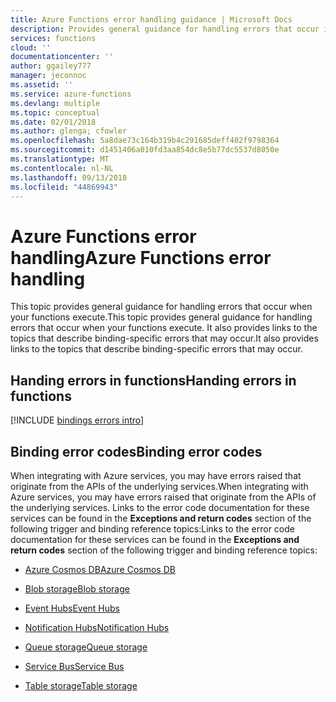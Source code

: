 ```yaml
---
title: Azure Functions error handling guidance | Microsoft Docs
description: Provides general guidance for handling errors that occur in when your functions execute, and links to binding-specific errors topics.
services: functions
cloud: ''
documentationcenter: ''
author: ggailey777
manager: jeconnoc
ms.assetid: ''
ms.service: azure-functions
ms.devlang: multiple
ms.topic: conceptual
ms.date: 02/01/2018
ms.author: glenga; cfowler
ms.openlocfilehash: 5a8dae73c164b319b4c291685deff402f9798364
ms.sourcegitcommit: d1451406a010fd3aa854dc8e5b77dc5537d8050e
ms.translationtype: MT
ms.contentlocale: nl-NL
ms.lasthandoff: 09/13/2018
ms.locfileid: "44869943"
---
```

# <a name="azure-functions-error-handling"></a><span data-ttu-id="7f4bc-103">Azure Functions error handling</span><span class="sxs-lookup"><span data-stu-id="7f4bc-103">Azure Functions error handling</span></span>

<span data-ttu-id="7f4bc-104">This topic provides general guidance for handling errors that occur when your functions execute.</span><span class="sxs-lookup"><span data-stu-id="7f4bc-104">This topic provides general guidance for handling errors that occur when your functions execute.</span></span> <span data-ttu-id="7f4bc-105">It also provides links to the topics that describe binding-specific errors that may occur.</span><span class="sxs-lookup"><span data-stu-id="7f4bc-105">It also provides links to the topics that describe binding-specific errors that may occur.</span></span> 

## <a name="handing-errors-in-functions"></a><span data-ttu-id="7f4bc-106">Handing errors in functions</span><span class="sxs-lookup"><span data-stu-id="7f4bc-106">Handing errors in functions</span></span>
[!INCLUDE [bindings errors intro](../../includes/functions-bindings-errors-intro.md)]

 
## <a name="binding-error-codes"></a><span data-ttu-id="7f4bc-107">Binding error codes</span><span class="sxs-lookup"><span data-stu-id="7f4bc-107">Binding error codes</span></span>

<span data-ttu-id="7f4bc-108">When integrating with Azure services, you may have errors raised that originate from the APIs of the underlying services.</span><span class="sxs-lookup"><span data-stu-id="7f4bc-108">When integrating with Azure services, you may have errors raised that originate from the APIs of the underlying services.</span></span> <span data-ttu-id="7f4bc-109">Links to the error code documentation for these services can be found in the **Exceptions and return codes** section of the following trigger and binding reference topics:</span><span class="sxs-lookup"><span data-stu-id="7f4bc-109">Links to the error code documentation for these services can be found in the **Exceptions and return codes** section of the following trigger and binding reference topics:</span></span>

+ [<span data-ttu-id="7f4bc-110">Azure Cosmos DB</span><span class="sxs-lookup"><span data-stu-id="7f4bc-110">Azure Cosmos DB</span></span>](functions-bindings-cosmosdb.md#exceptions-and-return-codes)

+ [<span data-ttu-id="7f4bc-111">Blob storage</span><span class="sxs-lookup"><span data-stu-id="7f4bc-111">Blob storage</span></span>](functions-bindings-storage-blob.md#exceptions-and-return-codes)

+ [<span data-ttu-id="7f4bc-112">Event Hubs</span><span class="sxs-lookup"><span data-stu-id="7f4bc-112">Event Hubs</span></span>](functions-bindings-event-hubs.md#exceptions-and-return-codes)

+ [<span data-ttu-id="7f4bc-113">Notification Hubs</span><span class="sxs-lookup"><span data-stu-id="7f4bc-113">Notification Hubs</span></span>](functions-bindings-notification-hubs.md#exceptions-and-return-codes)

+ [<span data-ttu-id="7f4bc-114">Queue storage</span><span class="sxs-lookup"><span data-stu-id="7f4bc-114">Queue storage</span></span>](functions-bindings-storage-queue.md#exceptions-and-return-codes)

+ [<span data-ttu-id="7f4bc-115">Service Bus</span><span class="sxs-lookup"><span data-stu-id="7f4bc-115">Service Bus</span></span>](functions-bindings-service-bus.md#exceptions-and-return-codes)

+ [<span data-ttu-id="7f4bc-116">Table storage</span><span class="sxs-lookup"><span data-stu-id="7f4bc-116">Table storage</span></span>](functions-bindings-storage-table.md#exceptions-and-return-codes)
